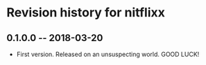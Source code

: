 # Revision history for nitflixx

## 0.1.0.0  -- 2018-03-20

* First version. Released on an unsuspecting world. GOOD LUCK!
